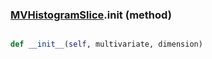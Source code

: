 ### [MVHistogramSlice](MVHistogramSlice.md).__init__ (method)


```py

def __init__(self, multivariate, dimension)

```


